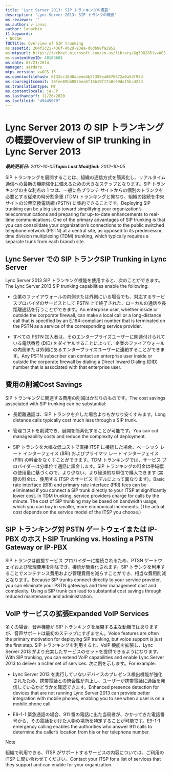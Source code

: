 ```yaml
---
title: 'Lync Server 2013: SIP トランキングの概要'
description: 'Lync Server 2013: SIP トランクの概要'
ms.reviewer: ''
ms.author: v-lanac
author: lanachin
f1.keywords:
- NOCSH
TOCTitle: Overview of SIP trunking
ms:assetid: 204f2c21-436f-4b2d-93ea-d6db98fa2952
ms:mtpsurl: https://technet.microsoft.com/en-us/library/Gg398285(v=OCS.15)
ms:contentKeyID: 48183601
ms.date: 07/23/2014
manager: serdars
mtps_version: v=OCS.15
ms.openlocfilehash: 6132cc16d8aaeee4b27355ea8676672a0a5df93d
ms.sourcegitcommit: 36fee89bb887bea4f18b19f17a8c69daf5bc423d
ms.translationtype: MT
ms.contentlocale: ja-JP
ms.lasthandoff: 11/26/2020
ms.locfileid: "49445079"
---
```

# <a name="overview-of-sip-trunking-in-lync-server-2013"></a><span data-ttu-id="1a2ad-103">Lync Server 2013 の SIP トランキングの概要</span><span class="sxs-lookup"><span data-stu-id="1a2ad-103">Overview of SIP trunking in Lync Server 2013</span></span>

<div data-xmlns="http://www.w3.org/1999/xhtml">

<div class="topic" data-xmlns="http://www.w3.org/1999/xhtml" data-msxsl="urn:schemas-microsoft-com:xslt" data-cs="https://msdn.microsoft.com/">

<div data-asp="https://msdn2.microsoft.com/asp">



</div>

<div id="mainSection">

<div id="mainBody"><span data-ttu-id="1a2ad-104">

<span> </span></span><span class="sxs-lookup"><span data-stu-id="1a2ad-104">

<span> </span></span></span>

<span data-ttu-id="1a2ad-105">_**最終更新日:** 2012-10-05_</span><span class="sxs-lookup"><span data-stu-id="1a2ad-105">_**Topic Last Modified:** 2012-10-05_</span></span>

<span data-ttu-id="1a2ad-p101">SIP トランキングを展開することは、組織の通信方式を簡素化し、リアルタイム通信への最新の機能強化に備えるための大きなステップとなります。SIP トランキングの主な利点の 1 つは、一般に各ブランチ サイトからの個別のトランクを必要とする従来の時分割多重 (TDM) トランキングと異なり、組織の接続を中央サイトの公衆交換電話網 (PSTN) に集約できることです。</span><span class="sxs-lookup"><span data-stu-id="1a2ad-p101">Deploying SIP trunking can be a big step toward simplifying your organization’s telecommunications and preparing for up-to-date enhancements to real-time communications. One of the primary advantages of SIP trunking is that you can consolidate your organization’s connections to the public switched telephone network (PSTN) at a central site, as opposed to its predecessor, time division multiplexing (TDM) trunking, which typically requires a separate trunk from each branch site.</span></span>

<div>

## <a name="sip-trunking-in-lync-server"></a><span data-ttu-id="1a2ad-108">Lync Server での SIP トランク</span><span class="sxs-lookup"><span data-stu-id="1a2ad-108">SIP Trunking in Lync Server</span></span>

<span data-ttu-id="1a2ad-109">Lync Server 2013 SIP トランキング機能を使用すると、次のことができます。</span><span class="sxs-lookup"><span data-stu-id="1a2ad-109">The Lync Server 2013 SIP trunking capabilities enable the following:</span></span>

  - <span data-ttu-id="1a2ad-110">企業のファイアウォールの内側または外側にいる場合でも、対応するサービスプロバイダのサービスとして PSTN 上で終了された、ローカルの通話や長距離通話を行うことができます。</span><span class="sxs-lookup"><span data-stu-id="1a2ad-110">An enterprise user, whether inside or outside the corporate firewall, can make a local call or a long-distance call that is specified by an E.164-compliant number that is terminated on the PSTN as a service of the corresponding service provider.</span></span>

  - <span data-ttu-id="1a2ad-111">すべての PSTN 加入者は、そのエンタープライズユーザーに関連付けられている電話番号 (DID) をダイヤルすることによって、企業のファイアウォールの内側または外側にあるエンタープライズユーザーに連絡することができます。</span><span class="sxs-lookup"><span data-stu-id="1a2ad-111">Any PSTN subscriber can contact an enterprise user inside or outside the corporate firewall by dialing a Direct Inward Dialing (DID) number that is associated with that enterprise user.</span></span>

</div>

<div>

## <a name="cost-savings"></a><span data-ttu-id="1a2ad-112">費用の削減</span><span class="sxs-lookup"><span data-stu-id="1a2ad-112">Cost Savings</span></span>

<span data-ttu-id="1a2ad-113">SIP トランキングに関連する費用の削減はかなりのものです。</span><span class="sxs-lookup"><span data-stu-id="1a2ad-113">The cost savings associated with SIP trunking can be substantial:</span></span>

  - <span data-ttu-id="1a2ad-114">長距離通話は、SIP トランクを介した場合よりもかなり安くすみます。</span><span class="sxs-lookup"><span data-stu-id="1a2ad-114">Long distance calls typically cost much less through a SIP trunk.</span></span>

  - <span data-ttu-id="1a2ad-115">管理コストを削減でき、展開を簡素化することが可能です。</span><span class="sxs-lookup"><span data-stu-id="1a2ad-115">You can cut manageability costs and reduce the complexity of deployment.</span></span>

  - <span data-ttu-id="1a2ad-p102">SIP トランクを大幅な低コストで直接 ITSP に接続した場合、ベーシック レート インターフェイス (BRI) およびプライマリ レート インターフェイス (PRI) の料金をなくすことができます。TDM トランキングでは、サービス プロバイダーは分単位で通話に課金します。SIP トランキングの料金は帯域幅の使用量に基づくので、より少ない、より経済的な単位で購入できます (実際の料金は、使用する ITSP のサービス モデルによって異なります)。</span><span class="sxs-lookup"><span data-stu-id="1a2ad-p102">Basic rate interface (BRI) and primary rate interface (PRI) fees can be eliminated if you connect a SIP trunk directly to your ITSP at significantly lower cost. In TDM trunking, service providers charge for calls by the minute. The cost of SIP trunking may be based on bandwidth usage, which you can buy in smaller, more economical increments. (The actual cost depends on the service model of the ITSP you choose.)</span></span>

<div>

## <a name="sip-trunking-vs-hosting-a-pstn-gateway-or-ip-pbx"></a><span data-ttu-id="1a2ad-120">SIP トランキング対 PSTN ゲートウェイまたは IP-PBX のホスト</span><span class="sxs-lookup"><span data-stu-id="1a2ad-120">SIP Trunking vs. Hosting a PSTN Gateway or IP-PBX</span></span>

<span data-ttu-id="1a2ad-p103">SIP トランクは直接サービス プロバイダーに接続されるため、PTSN ゲートウェイおよび管理費用を削除でき、接続が簡素化されます。SIP トランクを利用することでメンテナンス費用および管理費用を減らすことができ、相当な費用削減となります。</span><span class="sxs-lookup"><span data-stu-id="1a2ad-p103">Because SIP trunks connect directly to your service provider, you can eliminate your PSTN gateways and their management cost and complexity. Using a SIP trunk can lead to substantial cost savings through reduced maintenance and administration.</span></span>

</div>

</div>

<div>

## <a name="expanded-voip-services"></a><span data-ttu-id="1a2ad-123">VoIP サービスの拡張</span><span class="sxs-lookup"><span data-stu-id="1a2ad-123">Expanded VoIP Services</span></span>

<span data-ttu-id="1a2ad-124">多くの場合、音声機能が SIP トランキングを展開する主な動機ではありますが、音声サポートは最初のステップにすぎません。</span><span class="sxs-lookup"><span data-stu-id="1a2ad-124">Voice features are often the primary motivation for deploying SIP trunking, but voice support is just the first step.</span></span> <span data-ttu-id="1a2ad-125">SIP トランキングを利用すると、VoIP 機能を拡張し、Lync Server 2013 がより充実したサービスのセットを提供できるようになります。</span><span class="sxs-lookup"><span data-stu-id="1a2ad-125">With SIP trunking, you can extend VoIP capabilities and enable Lync Server 2013 to deliver a richer set of services.</span></span> <span data-ttu-id="1a2ad-126">次に例を示します。</span><span class="sxs-lookup"><span data-stu-id="1a2ad-126">For example:</span></span>

  - <span data-ttu-id="1a2ad-127">Lync Server 2013 を実行していないデバイスのプレゼンス検出機能が強化されたため、携帯電話との統合性が向上し、ユーザーが携帯電話に通話を発信しているかどうかを確認できます。</span><span class="sxs-lookup"><span data-stu-id="1a2ad-127">Enhanced presence detection for devices that are not running Lync Server 2013 can provide better integration with mobile phones, enabling you to see when a user is on a mobile phone call.</span></span>

  - <span data-ttu-id="1a2ad-128">E9-1-1 緊急通話の場合、911 番の電話に出た当局者が、かかってきた電話番号から、その電話をかけた人物の場所を特定することが可能です。</span><span class="sxs-lookup"><span data-stu-id="1a2ad-128">E9-1-1 emergency calling enables the authorities who answer 911 calls to determine the caller’s location from his or her telephone number.</span></span>

<div>


> [!NOTE]  
> <span data-ttu-id="1a2ad-129">組織で利用できる、ITSP がサポートするサービスの内容については、ご利用の ITSP に問い合わせてください。</span><span class="sxs-lookup"><span data-stu-id="1a2ad-129">Contact your ITSP for a list of services that they support and can enable for your organization.</span></span>



<span data-ttu-id="1a2ad-130"></div>

</div>

</div>

<span> </span>

</div>

</div>

</span><span class="sxs-lookup"><span data-stu-id="1a2ad-130"></div>

</div>

</div>

<span> </span>

</div>

</div>

</span></span></div>

